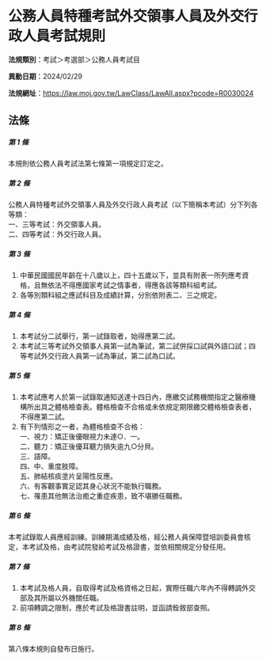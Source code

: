 # 公務人員特種考試外交領事人員及外交行政人員考試規則

**法規類別**：考試＞考選部＞公務人員考試目

**異動日期**：2024/02/29  

**法規網址**：https://law.moj.gov.tw/LawClass/LawAll.aspx?pcode=R0030024





## 法條
##### 第 1 條
本規則依公務人員考試法第七條第一項規定訂定之。

##### 第 2 條
公務人員特種考試外交領事人員及外交行政人員考試（以下簡稱本考試）分下列各等類：  
一、三等考試：外交領事人員。  
二、四等考試：外交行政人員。

##### 第 3 條
1. 中華民國國民年齡在十八歲以上，四十五歲以下，並具有附表一所列應考資格，且無依法不得應國家考試之情事者，得應各該等類科組考試。
1. 各等別類科組之應試科目及成績計算，分別依附表二、三之規定。

##### 第 4 條
1. 本考試分二試舉行，第一試錄取者，始得應第二試。
1. 本考試三等考試外交領事人員第一試為筆試，第二試併採口試與外語口試；四等考試外交行政人員第一試為筆試，第二試為口試。

##### 第 5 條
1. 本考試應考人於第一試錄取通知送達十四日內，應繳交試務機關指定之醫療機構所出具之體格檢查表。體格檢查不合格或未依規定期限繳交體格檢查表者，不得應第二試。
1. 有下列情形之一者，為體格檢查不合格：  
一、視力：矯正後優眼視力未達○．一。  
二、聽力：矯正後優耳聽力損失逾九○分貝。  
三、語障。  
四、中、重度肢障。  
五、肺結核痰塗片呈陽性反應。  
六、有客觀事實足認其身心狀況不能執行職務。  
七、罹患其他無法治癒之重症疾患，致不堪勝任職務。

##### 第 6 條
本考試錄取人員應經訓練。訓練期滿成績及格，經公務人員保障暨培訓委員會核定，本考試及格，由考試院發給考試及格證書，並依相關規定分發任用。

##### 第 7 條
1. 本考試及格人員，自取得考試及格資格之日起，實際任職六年內不得轉調外交部及其所屬以外機關任職。
1. 前項轉調之限制，應於考試及格證書註明，並函請銓敘部查照。

##### 第 8 條
第八條本規則自發布日施行。


